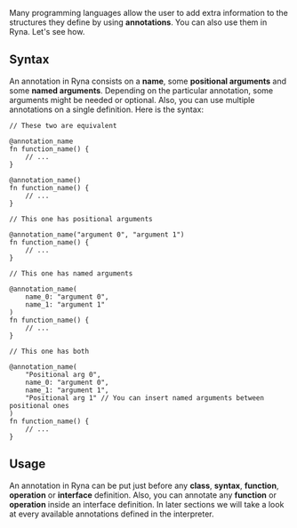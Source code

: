 Many programming languages allow the user to add extra information to the structures they define by using **annotations**. 
You can also use them in Ryna. Let's see how.

## Syntax

An annotation in Ryna consists on a **name**, some **positional arguments** and some **named arguments**. Depending on the 
particular annotation, some arguments might be needed or optional. Also, you can use multiple annotations on a single definition. 
Here is the syntax:

```
// These two are equivalent

@annotation_name
fn function_name() {
    // ...
}

@annotation_name()
fn function_name() {
    // ...
}

// This one has positional arguments

@annotation_name("argument 0", "argument 1")
fn function_name() {
    // ...
}

// This one has named arguments

@annotation_name(
    name_0: "argument 0", 
    name_1: "argument 1"
)
fn function_name() {
    // ...
}

// This one has both

@annotation_name(
    "Positional arg 0",
    name_0: "argument 0", 
    name_1: "argument 1",
    "Positional arg 1" // You can insert named arguments between positional ones 
)
fn function_name() {
    // ...
}
```

## Usage

An annotation in Ryna can be put just before any **class**, **syntax**, **function**, **operation** or **interface** definition. Also, you can
annotate any **function** or **operation** inside an interface definition. In later sections we will take a look at every 
available annotations defined in the interpreter.